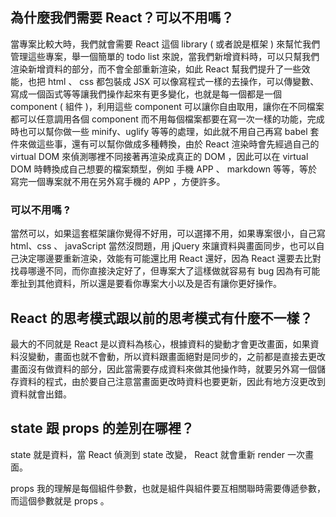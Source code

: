 ## 為什麼我們需要 React？可以不用嗎？
  當專案比較大時，我們就會需要 React 這個 library ( 或者說是框架 ) 來幫忙我們管理這些專案，舉一個簡單的 todo list 來說，當我們新增資料時，可以只幫我們渲染新增資料的部分，而不會全部重新渲染，如此 React 幫我們提升了一些效能，也把 html 、 css 都包裝成 JSX 可以像寫程式一樣的去操作，可以傳變數、寫成一個函式等等讓我們操作起來有更多變化，也就是每一個都是一個  component ( 組件 )，利用這些 component 可以讓你自由取用，讓你在不同檔案都可以任意調用各個 component 而不用每個檔案都要在寫一次一樣的功能，完成時也可以幫你做一些 minify、uglify 等等的處理，如此就不用自己再寫 babel 套件來做這些事，還有可以幫你做成多種轉換，由於 React 渲染時會先經過自己的 virtual DOM 來偵測哪裡不同接著再渲染成真正的 DOM ，因此可以在 virtual DOM 時轉換成自己想要的檔案類型，例如 手機 APP 、 markdown 等等，等於寫完一個專案就不用在另外寫手機的 APP ，方便許多。

  ### 可以不用嗎 ?
  當然可以，如果這套框架讓你覺得不好用，可以選擇不用，如果專案很小，自己寫 html、css 、 javaScript 當然沒問題，用 jQuery 來讓資料與畫面同步，也可以自己決定哪邊要重新渲染，效能有可能還比用 React 還好，因為 React 還要去比對找尋哪邊不同，而你直接決定好了，但專案大了這樣做就容易有 bug 因為有可能牽扯到其他資料，所以還是要看你專案大小以及是否有讓你更好操作。

## React 的思考模式跟以前的思考模式有什麼不一樣？
  最大的不同就是 React 是以資料為核心，根據資料的變動才會更改畫面，如果資料沒變動，畫面也就不會動，所以資料跟畫面絕對是同步的，之前都是直接去更改畫面沒有做資料的部分，因此當需要存成資料來做其他操作時，就要另外寫一個儲存資料的程式，由於要自己注意當畫面更改時資料也要更新，因此有地方沒更改到資料就會出錯。

## state 跟 props 的差別在哪裡？

state 就是資料，當 React 偵測到 state 改變， React 就會重新 render 一次畫面。

props 我的理解是每個組件參數，也就是組件與組件要互相關聯時需要傳遞參數，而這個參數就是 props 。
